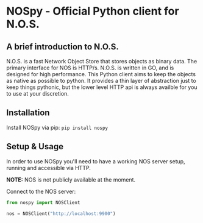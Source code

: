 # NOSpy - Official Python client for N.O.S.

## A brief introduction to N.O.S.

N.O.S. is a fast Network Object Store that stores objects as binary data.
The primary interface for NOS is HTTP/s.
N.O.S. is written in GO, and is designed for high performance.
This Python client aims to keep the objects as native as possible to python.
It provides a thin layer of abstraction just to keep things pythonic, but
the lower level HTTP api is always availble for you to use at your discretion.

## Installation

Install NOSpy via pip:
`pip install nospy`

## Setup & Usage

In order to use NOSpy you'll need to have a working NOS server setup, running and accessible via HTTP.

**NOTE:** NOS is not publicly available at the moment.

Connect to the NOS server:

```python
from nospy import NOSClient

nos = NOSClient("http://localhost:9900")
```
